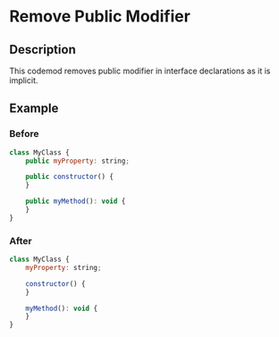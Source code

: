 # Remove Public Modifier

## Description

This codemod removes public modifier in interface declarations as it is implicit.

## Example

### Before

```jsx
class MyClass {
    public myProperty: string;

    public constructor() {
    }

    public myMethod(): void {
    }
}
```

### After

```jsx
class MyClass {
    myProperty: string;

    constructor() {
    }

    myMethod(): void {
    }
}
```
